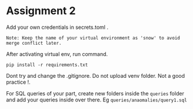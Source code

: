 # Assignment 2

Add your own credentials in secrets.toml .

`Note: Keep the name of your virtual environment as 'snow' to avoid merge conflict later.`

After activating virtual env, run command.

```pip install -r requirements.txt```

Dont try and change the .gitignore. Do not upload venv folder. Not a good practice !.

For SQL queries of your part, create new folders inside the `queries` folder and add your queries inside over there. Eg `queries/anaomalies/query1.sql`